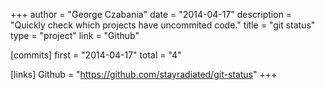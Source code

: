 +++
author = "George Czabania"
date = "2014-04-17"
description = "Quickly check which projects have uncommited code."
title = "git status"
type = "project"
link = "Github"

[commits]
  first = "2014-04-17"
  total = "4"

[links]
  Github = "https://github.com/stayradiated/git-status"
+++

